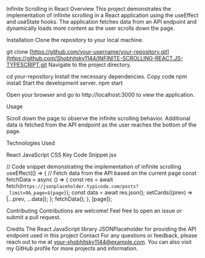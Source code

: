 Infinite Scrolling in React
Overview
This project demonstrates the implementation of infinite scrolling in a React application using the useEffect and useState hooks. 
The application fetches data from an API endpoint and dynamically loads more content as the user scrolls down the page.

Installation
Clone the repository to your local machine.

git clone [https://github.com/your-username/your-repository.git](https://github.com/Shobhitsky1144/INFINITE-SCROLLING-REACT.JS-TYPESCRIPT.git
Navigate to the project directory.

cd your-repository
Install the necessary dependencies.
Copy code
npm install
Start the development server.
npm start

Open your browser and go to http://localhost:3000 to view the application.

Usage

Scroll down the page to observe the infinite scrolling behavior.
Additional data is fetched from the API endpoint as the user reaches the bottom of the page.

Technologies Used

React
JavaScript
CSS
Key Code Snippet
jsx


// Code snippet demonstrating the implementation of infinite scrolling
useEffect(() => {
  // Fetch data from the API based on the current page
  const fetchData = async () => {
    const res = await fetch(`https://jsonplaceholder.typicode.com/posts?_limit=9&_page=${page}`);
    const data = await res.json();
    setCards((prev) => [...prev, ...data]);
  };
  fetchData();
}, [page]);


Contributing
Contributions are welcome! Feel free to open an issue or submit a pull request.

Credits
The React JavaScript library
JSONPlaceholder for providing the API endpoint used in this project
Contact
For any questions or feedback, please reach out to me at your-shobhitsky1144@example.com. You can also visit my GitHub profile for more projects and information.
